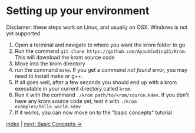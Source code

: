 # Setting up your environment

Disclamer: these steps work on Linux, and usually on OSX. Windows is not yet supported.

1. Open a terminal and navigate to where you want the krom folder to go
2. Run the command `git clone https://github.com/AyoubCoding21/Krom`. This will download the krom source code
3. Move into the krom directory
4. run the command `make`. If you get a _command not found_ error, you may need to install make or g++.
5. If all goes well, after a few seconds you should end up with a krom executable in your current directory called `krom`.
6. Run it with the command `./krom path/to/krom/source.kdev`. If you don't have any krom source code yet, test it with `./krom examples/hello_world.kdev`
7. If it works, you can now move on to the "basic concepts" tutorial

[index](index.md) | [next: Basic Concepts ->](1_basic_concepts.md)

